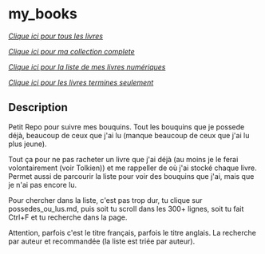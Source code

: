 # my_books

[*Clique ici pour tous les livres*](possedes_ou_lus.md)

[*Clique ici pour ma collection complete*](Sous_listes/possedes.md)

[*Clique ici pour la liste de mes livres numériques*](Sous_listes/liste_ebook.md)

[*Clique ici pour les livres termines seulement*](Sous_listes/lus.md)

## Description

Petit Repo pour suivre mes bouquins. Tout les bouquins que je possede déjà, beaucoup de ceux que j'ai lu (manque beaucoup de ceux que j'ai lu plus jeune).

Tout ça pour ne pas racheter un livre que j'ai déjà (au moins je le ferai volontairement (voir Tolkien)) et me rappeller de où j'ai stocké chaque livre. Permet aussi de parcourir la liste pour voir des bouquins que j'ai, mais que je n'ai pas encore lu. 

Pour chercher dans la liste, c'est pas trop dur, tu clique sur possedes_ou_lus.md, puis soit tu scroll dans les 300+ lignes, soit tu fait Ctrl+F et tu recherche dans la page.

Attention, parfois c'est le titre français, parfois le titre anglais. La recherche par auteur et recommandée (la liste est triée par auteur).
